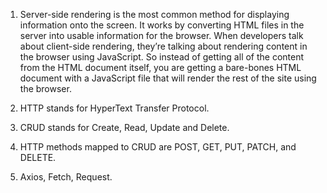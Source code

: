 1. Server-side rendering is the most common method for displaying information onto the screen. It works by converting HTML files in the server into usable information for the browser.
When developers talk about client-side rendering, they’re talking about rendering content in the browser using JavaScript. So instead of getting all of the content from the HTML document itself, you are getting a bare-bones HTML document with a JavaScript file that will render the rest of the site using the browser.

2. HTTP stands for HyperText Transfer Protocol.

3. CRUD stands for Create, Read, Update and Delete.

4. HTTP methods mapped to CRUD are POST, GET, PUT, PATCH, and DELETE.

5. Axios, Fetch, Request.